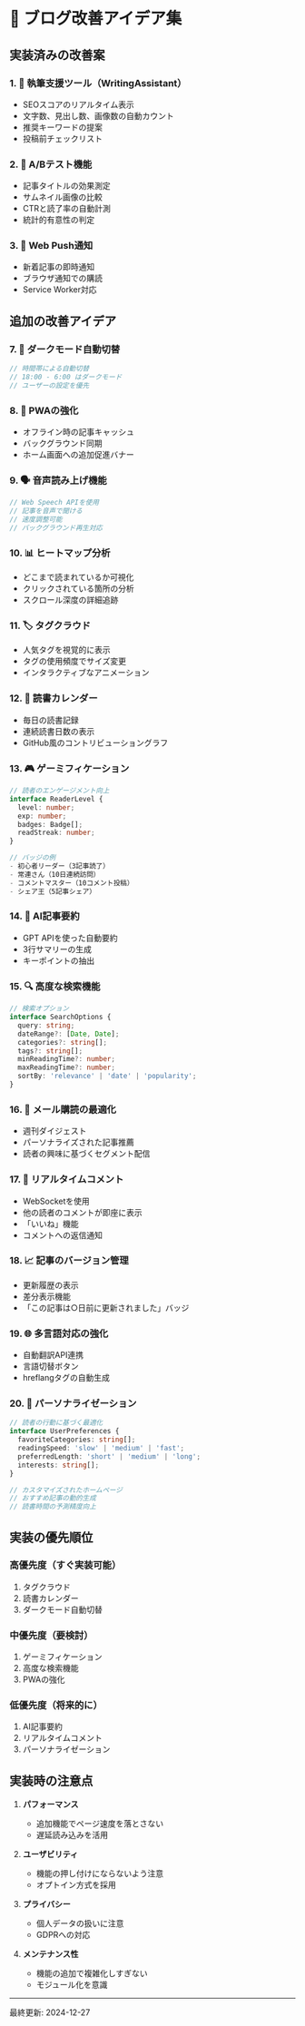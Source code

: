 # 🚀 ブログ改善アイデア集

## 実装済みの改善案

### 1. 📝 執筆支援ツール（WritingAssistant）
- SEOスコアのリアルタイム表示
- 文字数、見出し数、画像数の自動カウント
- 推奨キーワードの提案
- 投稿前チェックリスト

### 2. 🎯 A/Bテスト機能
- 記事タイトルの効果測定
- サムネイル画像の比較
- CTRと読了率の自動計測
- 統計的有意性の判定

### 3. 🔔 Web Push通知
- 新着記事の即時通知
- ブラウザ通知での購読
- Service Worker対応

## 追加の改善アイデア

### 7. 🎨 ダークモード自動切替
```typescript
// 時間帯による自動切替
// 18:00 - 6:00 はダークモード
// ユーザーの設定を優先
```

### 8. 📱 PWAの強化
- オフライン時の記事キャッシュ
- バックグラウンド同期
- ホーム画面への追加促進バナー

### 9. 🗣️ 音声読み上げ機能
```typescript
// Web Speech APIを使用
// 記事を音声で聞ける
// 速度調整可能
// バックグラウンド再生対応
```

### 10. 📊 ヒートマップ分析
- どこまで読まれているか可視化
- クリックされている箇所の分析
- スクロール深度の詳細追跡

### 11. 🏷️ タグクラウド
- 人気タグを視覚的に表示
- タグの使用頻度でサイズ変更
- インタラクティブなアニメーション

### 12. 📅 読書カレンダー
- 毎日の読書記録
- 連続読書日数の表示
- GitHub風のコントリビューショングラフ

### 13. 🎮 ゲーミフィケーション
```typescript
// 読者のエンゲージメント向上
interface ReaderLevel {
  level: number;
  exp: number;
  badges: Badge[];
  readStreak: number;
}

// バッジの例
- 初心者リーダー（3記事読了）
- 常連さん（10日連続訪問）
- コメントマスター（10コメント投稿）
- シェア王（5記事シェア）
```

### 14. 🤖 AI記事要約
- GPT APIを使った自動要約
- 3行サマリーの生成
- キーポイントの抽出

### 15. 🔍 高度な検索機能
```typescript
// 検索オプション
interface SearchOptions {
  query: string;
  dateRange?: [Date, Date];
  categories?: string[];
  tags?: string[];
  minReadingTime?: number;
  maxReadingTime?: number;
  sortBy: 'relevance' | 'date' | 'popularity';
}
```

### 16. 📧 メール購読の最適化
- 週刊ダイジェスト
- パーソナライズされた記事推薦
- 読者の興味に基づくセグメント配信

### 17. 💬 リアルタイムコメント
- WebSocketを使用
- 他の読者のコメントが即座に表示
- 「いいね」機能
- コメントへの返信通知

### 18. 📈 記事のバージョン管理
- 更新履歴の表示
- 差分表示機能
- 「この記事は○日前に更新されました」バッジ

### 19. 🌐 多言語対応の強化
- 自動翻訳API連携
- 言語切替ボタン
- hreflangタグの自動生成

### 20. 🎯 パーソナライゼーション
```typescript
// 読者の行動に基づく最適化
interface UserPreferences {
  favoriteCategories: string[];
  readingSpeed: 'slow' | 'medium' | 'fast';
  preferredLength: 'short' | 'medium' | 'long';
  interests: string[];
}

// カスタマイズされたホームページ
// おすすめ記事の動的生成
// 読書時間の予測精度向上
```

## 実装の優先順位

### 高優先度（すぐ実装可能）
1. タグクラウド
2. 読書カレンダー
3. ダークモード自動切替

### 中優先度（要検討）
1. ゲーミフィケーション
2. 高度な検索機能
3. PWAの強化

### 低優先度（将来的に）
1. AI記事要約
2. リアルタイムコメント
3. パーソナライゼーション

## 実装時の注意点

1. **パフォーマンス**
   - 追加機能でページ速度を落とさない
   - 遅延読み込みを活用

2. **ユーザビリティ**
   - 機能の押し付けにならないよう注意
   - オプトイン方式を採用

3. **プライバシー**
   - 個人データの扱いに注意
   - GDPRへの対応

4. **メンテナンス性**
   - 機能の追加で複雑化しすぎない
   - モジュール化を意識

---

最終更新: 2024-12-27
